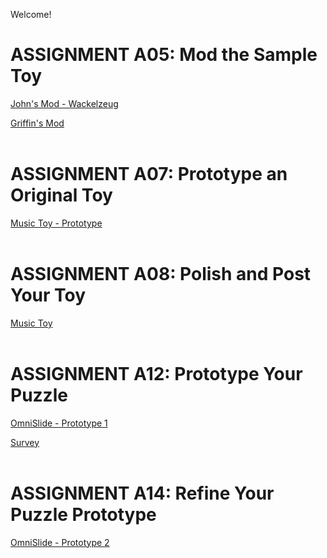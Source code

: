 Welcome!

# ASSIGNMENT A05: Mod the Sample Toy

[John's Mod - Wackelzeug](/a05/jcarrotta/game.html)

[Griffin's Mod](/a05/gbowers/game.html)
<br><br>

# ASSIGNMENT A07: Prototype an Original Toy

[Music Toy - Prototype](/a07/music-toy/game.html)
<br><br>

# ASSIGNMENT A08: Polish and Post Your Toy

[Music Toy](/a08/music-toy/game.html)
<br><br>

# ASSIGNMENT A12: Prototype Your Puzzle

[OmniSlide - Prototype 1](/a12/omnislide/game.html)

[Survey](https://forms.gle/PvyKgYHsKyCsxGBA8)
<br><br>

# ASSIGNMENT A14: Refine Your Puzzle Prototype

[OmniSlide - Prototype 2](/a14/omnislide/game.html)

<br><br><br>
